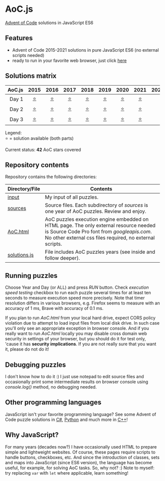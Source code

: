 # AoC.js
[Advent of Code](http://adventofcode.com) solutions in JavaScript ES6


## Features
- Advent of Code 2015-2021 solutions in pure JavaScript ES6 (no external scripts needed)
- ready to run in your favorite web browser, just click [here](https://rawcdn.githack.com/tbielak/AoC_js/master/AoC.html)


## Solutions matrix
AoC.js | 2015 | 2016 | 2017 | 2018 | 2019 | 2020 | 2021 | 2022
------: | :--: | :--: | :--: | :--: | :--: | :--: | :--: | :--:
Day 1 | [⭐](sources/2015/2015_01.js) | [⭐](sources/2016/2016_01.js) | [⭐](sources/2017/2017_01.js) | [⭐](sources/2018/2018_01.js) | [⭐](sources/2019/2019_01.js) | [⭐](sources/2020/2020_01.js) | [⭐](sources/2021/2021_01.js) |
Day 2 | [⭐](sources/2015/2015_02.js) | [⭐](sources/2016/2016_02.js) | [⭐](sources/2017/2017_02.js) | [⭐](sources/2018/2018_02.js) | [⭐](sources/2019/2019_02.js) | [⭐](sources/2020/2020_02.js) | [⭐](sources/2021/2021_02.js) |
Day 3 | [⭐](sources/2015/2015_03.js) | [⭐](sources/2016/2016_03.js) | [⭐](sources/2017/2017_03.js) | [⭐](sources/2018/2018_03.js) | [⭐](sources/2019/2019_03.js) | [⭐](sources/2020/2020_03.js) | [⭐](sources/2021/2021_03.js) |

Legend: <br />
⭐ = solution available (both parts) <br />

Current status: **42** AoC stars covered


## Repository contents

Repository contains the following directories:

| Directory/File         | Contents                                                                                                                                                                                                                                                                            |
| ---------------------- | ----------------------------------------------------------------------------------------------------------------------------------------------------------------------------------------------------------------------------------------------------------------------------------- |
| [input](input)         | My input of all puzzles.                                                                                                                                                                                                                                                            |
| [sources](sources)     | Source files. Each subdirectory of *sources* is one year of AoC puzzles. Review and enjoy.                                                                                                                                                                                                                                                     |
| [AoC.html](AoC.html)   | AoC puzzles execution engine embedded on HTML page. The only external resource needed is Source Code Pro font from *googleapis.com*. No other external css files required, no external scripts.
| [solutions.js](solutions.js) | File includes AoC puzzles years (see inside and follow deeper).


## Running puzzles

Choose Year and Day (or ALL) and press *RUN* button. Check *execution speed testing* checkbox to run each puzzle several times for at least ten seconds to measure execution speed more precisely. Note that timer resolution differs in various browsers, e.g. Firefox seems to measure with an accuracy of 1 ms, Brave with accuracy of 0.1 ms.

If you plan to run *AoC.html* from your local hard drive, expect CORS policy violation due to attempt to load input files from local disk drive. In such case you'll only see an appropriate exception in browser console. And if you really want to run *AoC.html* locally you may disable cross domain web security in settings of your browser, but you should do it for test only, 'cause it has **security implications**. If you are not really sure that you want it, please do not do it!


## Debugging puzzles

I don't know how to do it :) I just use notepad to edit source files and occasionally print some intermediate results on browser console using *console.log()* method, no debugging needed.


## Other programming languages

JavaScript isn't your favorite programming language? See some Advent of Code puzzle solutions in [C#](https://github.com/tbielak/AoC_cs), [Python](https://github.com/tbielak/AoC_py) and much more in [C++](https://github.com/tbielak/AoC_cpp)!


## Why JavaScript?

For many years (decades now?) I have occasionally used HTML to prepare simple and lightweight websites. Of course, these pages require scripts to handle buttons, checkboxes, etc. And since the introduction of classes, sets and maps into JavaScript (since ES6 version), the language has become useful, for example, for solving AoC tasks. So, why not? :) Note to myself: try replacing `var` with `let` where applicable, learn something!
